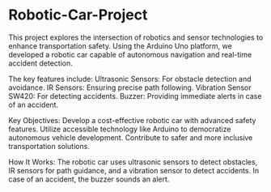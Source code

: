 # Robotic-Car-Project
This project explores the intersection of robotics and sensor technologies to enhance transportation safety. Using the Arduino Uno platform, we developed a robotic car capable of autonomous navigation and real-time accident detection. 

The key features include:
Ultrasonic Sensors: For obstacle detection and avoidance.
IR Sensors: Ensuring precise path following.
Vibration Sensor SW420: For detecting accidents.
Buzzer: Providing immediate alerts in case of an accident.

Key Objectives:
Develop a cost-effective robotic car with advanced safety features.
Utilize accessible technology like Arduino to democratize autonomous vehicle development.
Contribute to safer and more inclusive transportation solutions.

How It Works:
The robotic car uses ultrasonic sensors to detect obstacles, IR sensors for path guidance, and a vibration sensor to detect accidents. In case of an accident, the buzzer sounds an alert.

